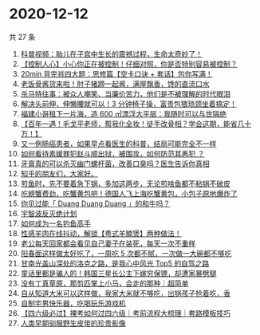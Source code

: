 # 2020-12-12

共 27 条

<!-- BEGIN ZHIHUVIDEO -->
<!-- 最后更新时间 Sat Dec 12 2020 21:06:33 GMT+0800 (CST) -->
1. [科普视频：胎儿在子宫中生长的震撼过程，生命太奇妙了！](https://www.zhihu.com/zvideo/1320129102926233600)
1. [【控制人心】小心你正在被控制！仔细对照，你是否特别容易被控制？](https://www.zhihu.com/zvideo/1320776579417153536)
1. [20min 背完肖四大题：思修篇【空卡口诀 + 套话】包你写满！](https://www.zhihu.com/zvideo/1320754745099698176)
1. [老饭骨酱货来啦！肘子猪蹄一起酱，满屋飘香，馋的直流口水](https://www.zhihu.com/zvideo/1320767661438418944)
1. [杀马特往事：被众人嘲笑、当廉价苦力，他们是不被理解的时代眼泪](https://www.zhihu.com/zvideo/1319706350780424192)
1. [解决头前伸，伸懒腰就可以！3 分钟椅子操，富贵包猥琐颈坐着搞定！](https://www.zhihu.com/zvideo/1320774136466677760)
1. [福建小哥租下一片海，造 600 ㎡漂浮大平层：我随时可以与世隔绝](https://www.zhihu.com/zvideo/1320836801548709888)
1. [【百年一遇！毛戈平老师，帮我化全妆！徒手改骨相？学会这期，能省几十万！】](https://www.zhihu.com/zvideo/1320742422918209536)
1. [又一例肠癌患者，如果早点看医生的科普，结局可能完全不一样](https://www.zhihu.com/zvideo/1320849276046921728)
1. [如何看待素媛罪犯赵斗顺出狱，被围攻，如何防范其再犯 ？](https://www.zhihu.com/zvideo/1321064866619543552)
1. [牙膏真的可以杀灭幽门螺杆菌，改善口臭吗？医生告诉你真相](https://www.zhihu.com/zvideo/1321151875606216704)
1. [知乎的朋友们，大家好。](https://www.zhihu.com/zvideo/1321064124948692992)
1. [煎鱼时，先不要着急下锅，多加这两步，无论煎啥鱼都不粘锅不破皮](https://www.zhihu.com/zvideo/1321111869089288192)
1. [吃螃蟹费劲，吃蟹黄包吧！德国人飞上海吃蟹黄包，小包子原地爆炸了](https://www.zhihu.com/zvideo/1320804321337339904)
1. [你见过能「 Duang Duang Duang 」的和牛吗？](https://www.zhihu.com/zvideo/1320787344304431104)
1. [宇智波反灭绝计划](https://www.zhihu.com/zvideo/1320779064446480384)
1. [如何成为一名钓鱼高手](https://www.zhihu.com/zvideo/1320816344472653824)
1. [性感羊肉在线抖动，解锁【粤式羊腩煲】两种做法！](https://www.zhihu.com/zvideo/1320556802359443456)
1. [老公每天回家都会看见自己妻子在装死，每天一次不重样](https://www.zhihu.com/zvideo/1320394144187961344)
1. [阳春面这样做太好吃了，一周吃 5 次都不腻，一次做一大碗都不够吃](https://www.zhihu.com/zvideo/1320746991513419776)
1. [甘南光盖山深处的洛克之路，是我心中风光 Top5 的自驾之路](https://www.zhihu.com/zvideo/1320681341798010880)
1. [童话里都是骗人的！韩国三星长公主下嫁穷保镖，却遭家暴劈腿](https://www.zhihu.com/zvideo/1320675876301250560)
1. [没有丁真草原，那剪匹掌上小马，会走的那种｜超简单](https://www.zhihu.com/zvideo/1320332149057785856)
1. [自从知道大米可以这样做，我家大米就不够吃，出锅孩子抢着吃，香](https://www.zhihu.com/zvideo/1320062439422464000)
1. [自制宅男快乐器，吃喝玩乐游戏机](https://www.zhihu.com/zvideo/1320709274297675776)
1. [【四六级必过】裸考如何过四六级｜考前流程大梳理｜套路模板技巧](https://www.zhihu.com/zvideo/1320717081085005824)
1. [人类早期驯服野生皮带的珍贵影像](https://www.zhihu.com/zvideo/1320395390386786304)
<!-- END ZHIHUVIDEO -->
